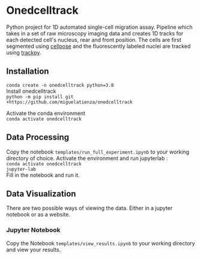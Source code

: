 # Onedcelltrack

Python project for 1D automated single-cell migration assay. Pipeline which takes in a set of raw microscopy imaging data and creates 1D tracks for each detected cell's nucleus, rear and front position. The cells are first segmented using [cellpose](https://github.com/MouseLand/cellpose) and the fluorescently labeled nuclei are tracked using [trackpy](https://github.com/soft-matter/trackpy). 

## Installation

`conda create -n onedcelltrack python=3.8` <br />
Install onedcelltrack <br />
`python -m pip install git +https://github.com/miguelatienza/onedcelltrack` <br />

Activate the conda environment <br />
`conda activate onedcelltrack` <br />

## Data Processing
Copy the notebook `templates/run_full_experiment.ipynb` to your working directory of choice.
Activate the environment and run jupyterlab : <br />
`conda activate onedcelltrack` <br />
`jupyter-lab` <br />
Fill in the notebook and run it.

## Data Visualization
There are two possible ways of viewing the data. Either in a jupyter notebook or as a website.
### Jupyter Notebook 
Copy the Notebook `templates/view_results.ipynb` to your working directory and view your results.





